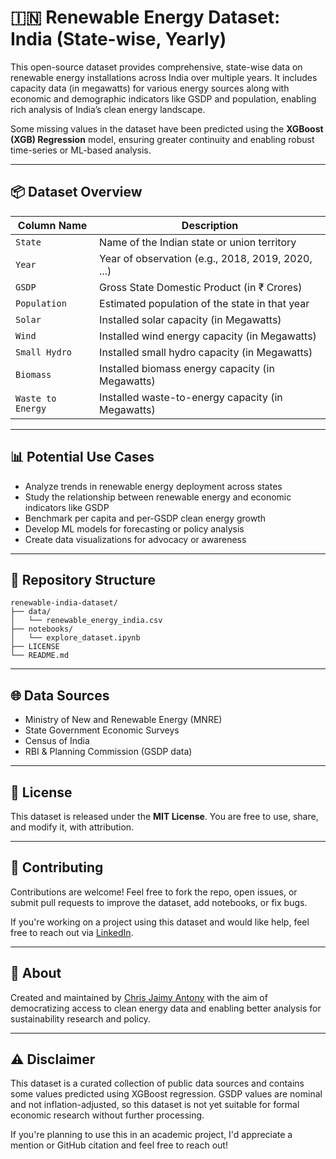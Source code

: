 # 🇮🇳 Renewable Energy Dataset: India (State-wise, Yearly)

This open-source dataset provides comprehensive, state-wise data on renewable energy installations across India over multiple years. It includes capacity data (in megawatts) for various energy sources along with economic and demographic indicators like GSDP and population, enabling rich analysis of India’s clean energy landscape.

Some missing values in the dataset have been predicted using the **XGBoost (XGB) Regression** model, ensuring greater continuity and enabling robust time-series or ML-based analysis.

---

## 📦 Dataset Overview

| Column Name       | Description                                       |
| ----------------- | ------------------------------------------------- |
| `State`           | Name of the Indian state or union territory       |
| `Year`            | Year of observation (e.g., 2018, 2019, 2020, ...) |
| `GSDP`            | Gross State Domestic Product (in ₹ Crores)        |
| `Population`      | Estimated population of the state in that year    |
| `Solar`           | Installed solar capacity (in Megawatts)           |
| `Wind`            | Installed wind energy capacity (in Megawatts)     |
| `Small Hydro`     | Installed small hydro capacity (in Megawatts)     |
| `Biomass`         | Installed biomass energy capacity (in Megawatts)  |
| `Waste to Energy` | Installed waste-to-energy capacity (in Megawatts) |

---

## 📊 Potential Use Cases

* Analyze trends in renewable energy deployment across states
* Study the relationship between renewable energy and economic indicators like GSDP
* Benchmark per capita and per-GSDP clean energy growth
* Develop ML models for forecasting or policy analysis
* Create data visualizations for advocacy or awareness

---

## 📂 Repository Structure

```
renewable-india-dataset/
├── data/
│   └── renewable_energy_india.csv
├── notebooks/
│   └── explore_dataset.ipynb
├── LICENSE
└── README.md
```

---

## 🌐 Data Sources

* Ministry of New and Renewable Energy (MNRE)
* State Government Economic Surveys
* Census of India
* RBI & Planning Commission (GSDP data)

---

## 🔖 License

This dataset is released under the **MIT License**. You are free to use, share, and modify it, with attribution.

---

## 🤝 Contributing

Contributions are welcome! Feel free to fork the repo, open issues, or submit pull requests to improve the dataset, add notebooks, or fix bugs.

If you're working on a project using this dataset and would like help, feel free to reach out via [LinkedIn](https://www.linkedin.com/in/chris-jaimy-antony).


---

## 🚀 About

Created and maintained by [Chris Jaimy Antony](https://www.linkedin.com/in/chris-jaimy-antony) with the aim of democratizing access to clean energy data and enabling better analysis for sustainability research and policy.

---

## ⚠️ Disclaimer

This dataset is a curated collection of public data sources and contains some values predicted using XGBoost regression. GSDP values are nominal and not inflation-adjusted, so this dataset is not yet suitable for formal economic research without further processing.

If you're planning to use this in an academic project, I'd appreciate a mention or GitHub citation and feel free to reach out!
